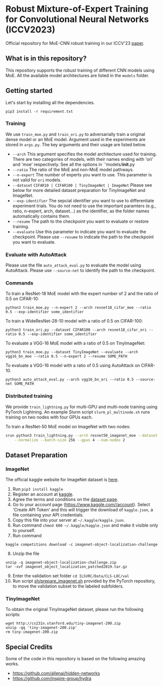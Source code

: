# Robust Mixture-of-Expert Training for Convolutional Neural Networks (ICCV2023)

Official repository for MoE-CNN robust training in our ICCV'23 [paper](https://arxiv.org/abs/2308.10110v1).


## What is in this repository?

This repository supports the robust training of different CNN models using MoE. All the available model architectures are listed in the `models` folder.


## Getting started
Let's start by installing all the dependencies.

```
pip3 install -r requirement.txt
```

### Training

We use `train_moe.py` and `train_ori.py` to adversarially train a original dense model or an MoE model. Argument used in the experiments are stored in `args.py`. The key arguments and their usage are listed below.

* `--arch` This argument specifies the model architecture used for training. There are two categories of models, with their names ending with 'ori' and 'moe' respectively. See all the options in `'models/__init__.py
* `--ratio` The ratio of the MoE and non-MoE model pathways.
* `--n-expert` The number of experts you want to use. This parameter is not valid for `ori` models.
* `--dataset` `CIFAR10 | CIFAR100 | TinyImageNet | ImageNet` Please see below for more detailed dataset preparation for TinyImageNet and ImageNet.
* `--exp-identifier` The sepcial identifier you want to use to differentiate experiment trials. You do not need to use the important paramters (e.g., ratio, n-expert, arch, dataset...) as the identifier, as the folder names automatically contains them.
* `--resume` The path to the checkpoint you want to evaluate or restore training. 
* `--evaluate` Use this parameter to indicate you want to evaluate the checkpoint. Please use `--resume` to indicate the path to the checkpoint you want to evaluate.

### Evaluate with AutoAttack

Please use the file `auto_attack_eval.py` to evaluate the model using AutoAttack. Please use `--source-net` to identify the path to the checkpoint.

### Commands

To train a ResNet-18 MoE model with the expert number of 2 and the ratio of 0.5 on CIFAR-10:
```
python3 train_moe.py --n-expert 2 --arch resnet18_cifar_moe --ratio 0.5 --exp-identifier some_identifier
```

To train a WideResNet-28-10 model with a ratio of 0.5 on CIFAR-100:
```
python3 train_ori.py --dataset CIFAR100 --arch resnet18_cifar_ori --ratio 0.5 --exp-identifier some_identifier
```

To evaluate a VGG-16 MoE model with a ratio of 0.5 on TinyImageNet:

```
python3 train_moe.py --dataset TinyImageNet --evaluate --arch vgg16_bn_moe --ratio 0.5 --n-expert 2 --resume SOME_PATH
```

To evaluate a VGG-16 model with a ratio of 0.5 using AutoAttack on CIFAR-10.

```
python3 auto_attack_eval.py --arch vgg16_bn_ori --ratio 0.5 --source-net SOME_PATH
```
### Distributed training

We provide `train_lightning.py` for multi-GPU and multi-node training using PyTorch Lightning. An example Slurm script `slurm_pl_multinode.sh` runs training on two nodes with four GPUs each.

To train a ResNet-50 MoE model on ImageNet with two nodes:

```bash
srun python3 train_lightning.py --arch resnet50_imagenet_moe --dataset ImageNet \
    --normalize --batch-size 256 --gpus 4 --num-nodes 2
```



## Dataset Preparation

### ImageNet

The official kaggle website for ImageNet dataset is [here](https://www.kaggle.com/c/imagenet-object-localization-challenge/data).
1. Run  `pip3 install kaggle`
2. Register an account at [kaggle](https://www.kaggle.com/c/imagenet-object-localization-challenge/data).  
3. Agree the terms and conditions on the [dataset page](https://www.kaggle.com/c/imagenet-object-localization-challenge/data).
4. Go to your account page (https://www.kaggle.com//account). Select 'Create API Token' and this will trigger the download of `kaggle.json`, a file containing your API credentials.
5. Copy this file into your server at `~/.kaggle/kaggle.json`.
6. Run command 
   `chmod 600 ~/.kaggle/kaggle.json` and make it visible only to yourself.
7. Run command 
```
kaggle competitions download -c imagenet-object-localization-challenge
```
8. Unzip the file 
```
unzip -q imagenet-object-localization-challenge.zip 
tar -xvf imagenet_object_localization_patched2019.tar.gz
```
9. Enter the validation set folder `cd ILSVRC/Data/CLS-LOC/val`
10. Run script [sh/prepare_imagenet.sh](https://github.com/NormalUhr/Fast_BAT/blob/master/sh/prepare_imagenet.sh) provided by the PyTorch repository, to move the validation subset to the labeled subfolders.

### TinyImageNet

To obtain the original TinyImageNet dataset, please run the following scripts:

```
wget http://cs231n.stanford.edu/tiny-imagenet-200.zip
unzip -qq 'tiny-imagenet-200.zip'
rm tiny-imagenet-200.zip
```


## Special Credits

Some of the code in this repository is based on the following amazing works.

* https://github.com/allenai/hidden-networks
* https://github.com/inspire-group/hydra





